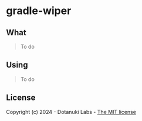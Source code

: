 # gradle-wiper

## What

> To do

## Using

> To do

## License

Copyright (c) 2024 - Dotanuki Labs - [The MIT license](https://choosealicense.com/licenses/mit)
